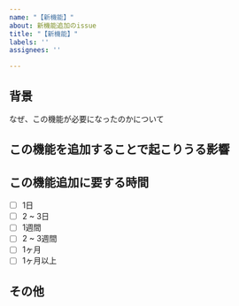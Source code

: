 ```yaml
---
name: "【新機能】"
about: 新機能追加のissue
title: "【新機能】"
labels: ''
assignees: ''

---
```


## 背景
なぜ、この機能が必要になったのかについて

## この機能を追加することで起こりうる影響


## この機能追加に要する時間
- [ ] 1日
- [ ] 2 ~ 3日
- [ ] 1週間
- [ ] 2 ~ 3週間
- [ ] 1ヶ月
- [ ] 1ヶ月以上

## その他
